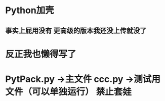 Python加壳
===
事实上屁用没有 更高级的版本我还没上传就没了
---
反正我也懒得写了
===
PytPack.py   ->主文件
ccc.py       ->测试用文件（可以单独运行）
禁止套娃
===


